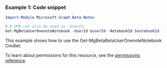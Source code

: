 ### Example 1: Code snippet

```powershellImport-Module Microsoft.Graph.Beta.Notes

# A UPN can also be used as -UserId.
Get-MgBetaUserOnenoteNotebook -UserId $userId -NotebookId $notebookId
```
This example shows how to use the Get-MgBetaBetaUserOnenoteNotebook Cmdlet.
To learn about permissions for this resource, see the [permissions reference](/graph/permissions-reference).

